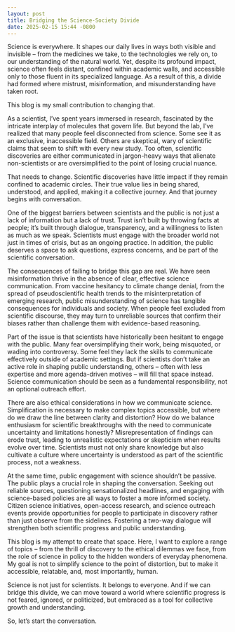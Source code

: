 ```yaml
---
layout: post
title: Bridging the Science-Society Divide
date: 2025-02-15 15:44 -0800
---
```

Science is everywhere. It shapes our daily lives in ways both visible and invisible – from the medicines we take, to the technologies we rely on, to our understanding of the natural world. Yet, despite its profound impact, science often feels distant, confined within academic walls, and accessible only to those fluent in its specialized language. As a result of this, a divide had formed where mistrust, misinformation, and misunderstanding have taken root.

This blog is my small contribution to changing that.

As a scientist, I’ve spent years immersed in research, fascinated by the intricate interplay of molecules that govern life. But beyond the lab, I’ve realized that many people feel disconnected from science. Some see it as an exclusive, inaccessible field. Others are skeptical, wary of scientific claims that seem to shift with every new study. Too often, scientific discoveries are either communicated in jargon-heavy ways that alienate non-scientists or are oversimplified to the point of losing crucial nuance.

That needs to change. Scientific discoveries have little impact if they remain confined to academic circles. Their true value lies in being shared, understood, and applied, making it a collective journey. And that journey begins with conversation.

One of the biggest barriers between scientists and the public is not just a lack of information but a lack of trust. Trust isn’t built by throwing facts at people; it’s built through dialogue, transparency, and a willingness to listen as much as we speak. Scientists must engage with the broader world not just in times of crisis, but as an ongoing practice. In addition, the public deserves a space to ask questions, express concerns, and be part of the scientific conversation.

The consequences of failing to bridge this gap are real. We have seen misinformation thrive in the absence of clear, effective science communication. From vaccine hesitancy to climate change denial, from the spread of pseudoscientific health trends to the misinterpretation of emerging research, public misunderstanding of science has tangible consequences for individuals and society. When people feel excluded from scientific discourse, they may turn to unreliable sources that confirm their biases rather than challenge them with evidence-based reasoning.

Part of the issue is that scientists have historically been hesitant to engage with the public. Many fear oversimplifying their work, being misquoted, or wading into controversy. Some feel they lack the skills to communicate effectively outside of academic settings. But if scientists don’t take an active role in shaping public understanding, others – often with less expertise and more agenda-driven motives – will fill that space instead. Science communication should be seen as a fundamental responsibility, not an optional outreach effort.

There are also ethical considerations in how we communicate science. Simplification is necessary to make complex topics accessible, but where do we draw the line between clarity and distortion? How do we balance enthusiasm for scientific breakthroughs with the need to communicate uncertainty and limitations honestly? Misrepresentation of findings can erode trust, leading to unrealistic expectations or skepticism when results evolve over time. Scientists must not only share knowledge but also cultivate a culture where uncertainty is understood as part of the scientific process, not a weakness.

At the same time, public engagement with science shouldn’t be passive. The public plays a crucial role in shaping the conversation. Seeking out reliable sources, questioning sensationalized headlines, and engaging with science-based policies are all ways to foster a more informed society. Citizen science initiatives, open-access research, and science outreach events provide opportunities for people to participate in discovery rather than just observe from the sidelines. Fostering a two-way dialogue will strengthen both scientific progress and public understanding.

This blog is my attempt to create that space. Here, I want to explore a range of topics – from the thrill of discovery to the ethical dilemmas we face, from the role of science in policy to the hidden wonders of everyday phenomena. My goal is not to simplify science to the point of distortion, but to make it accessible, relatable, and, most importantly, human.

Science is not just for scientists. It belongs to everyone. And if we can bridge this divide, we can move toward a world where scientific progress is not feared, ignored, or politicized, but embraced as a tool for collective growth and understanding.

So, let’s start the conversation.
